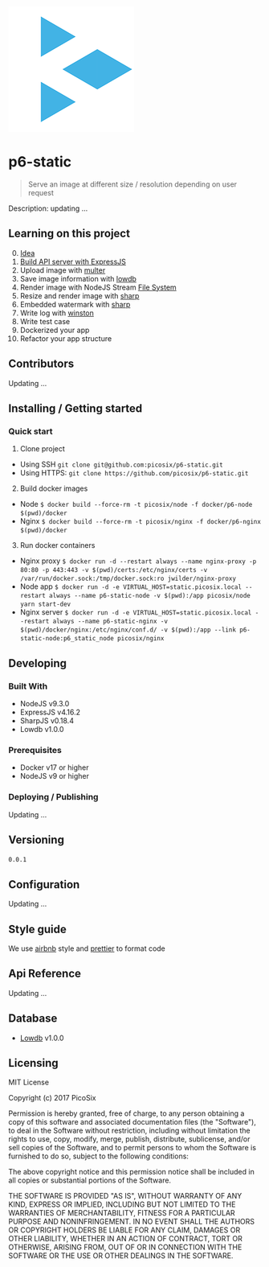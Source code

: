 ![Picosix](./document/static/logo.png)

# p6-static

> Serve an image at different size / resolution depending on user request

Description: updating ...

## Learning on this project

0. [Idea](./document/0-idea.md) 
1. [Build API server with ExpressJS](./document/1-build-api-server-with-expressjs.md)
2. Upload image with [multer](https://github.com/expressjs/multer)
3. Save image information with [lowdb](https://github.com/typicode/lowdb)
4. Render image with NodeJS Stream [File System](https://nodejs.org/api/fs.html#fs_fs_createreadstream_path_options)
5. Resize and render image with [sharp](https://github.com/lovell/sharp)
6. Embedded watermark with [sharp](https://github.com/lovell/sharp)
7. Write log with [winston](https://github.com/winstonjs/winston)
8. Write test case
9. Dockerized your app
10. Refactor your app structure

## Contributors

Updating ...

## Installing / Getting started

### Quick start

1. Clone project

  - Using SSH `git clone git@github.com:picosix/p6-static.git`
  - Using HTTPS: `git clone https://github.com/picosix/p6-static.git`

2. Build docker images

  - Node `$ docker build --force-rm -t picosix/node -f docker/p6-node $(pwd)/docker`
  - Nginx `$ docker build --force-rm -t picosix/nginx -f docker/p6-nginx $(pwd)/docker`

3. Run docker containers

  - Nginx proxy `$ docker run -d --restart always --name nginx-proxy -p 80:80 -p 443:443 -v $(pwd)/certs:/etc/nginx/certs -v /var/run/docker.sock:/tmp/docker.sock:ro jwilder/nginx-proxy`
  - Node app `$ docker run -d -e VIRTUAL_HOST=static.picosix.local --restart always --name p6-static-node -v $(pwd):/app picosix/node yarn start-dev`
  - Nginx server `$ docker run -d -e VIRTUAL_HOST=static.picosix.local --restart always --name p6-static-nginx -v $(pwd)/docker/nginx:/etc/nginx/conf.d/ -v $(pwd):/app --link p6-static-node:p6_static_node picosix/nginx`

## Developing

### Built With

- NodeJS v9.3.0
- ExpressJS v4.16.2
- SharpJS v0.18.4
- Lowdb v1.0.0

### Prerequisites

- Docker v17 or higher
- NodeJS v9 or higher

### Deploying / Publishing

Updating ...

## Versioning

`0.0.1`

## Configuration

Updating ...

## Style guide

We use [airbnb](https://github.com/airbnb/javascript) style and [prettier](https://github.com/prettier/prettier) to format code

## Api Reference

Updating ...

## Database

- [Lowdb](https://github.com/typicode/lowdb) v1.0.0

## Licensing

MIT License

Copyright (c) 2017 PicoSix

Permission is hereby granted, free of charge, to any person obtaining a copy
of this software and associated documentation files (the "Software"), to deal
in the Software without restriction, including without limitation the rights
to use, copy, modify, merge, publish, distribute, sublicense, and/or sell
copies of the Software, and to permit persons to whom the Software is
furnished to do so, subject to the following conditions:

The above copyright notice and this permission notice shall be included in all
copies or substantial portions of the Software.

THE SOFTWARE IS PROVIDED "AS IS", WITHOUT WARRANTY OF ANY KIND, EXPRESS OR
IMPLIED, INCLUDING BUT NOT LIMITED TO THE WARRANTIES OF MERCHANTABILITY,
FITNESS FOR A PARTICULAR PURPOSE AND NONINFRINGEMENT. IN NO EVENT SHALL THE
AUTHORS OR COPYRIGHT HOLDERS BE LIABLE FOR ANY CLAIM, DAMAGES OR OTHER
LIABILITY, WHETHER IN AN ACTION OF CONTRACT, TORT OR OTHERWISE, ARISING FROM,
OUT OF OR IN CONNECTION WITH THE SOFTWARE OR THE USE OR OTHER DEALINGS IN THE
SOFTWARE.




